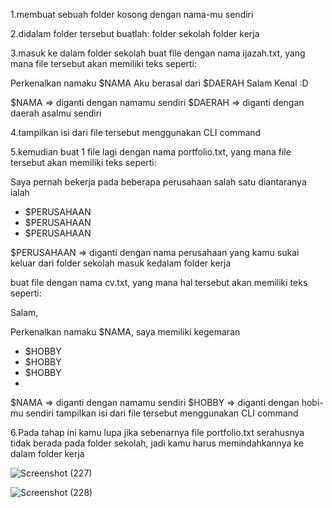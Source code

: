 1.membuat sebuah folder kosong dengan nama-mu sendiri

2.didalam folder tersebut buatlah:
folder sekolah
folder kerja

3.masuk ke dalam folder sekolah
buat file dengan nama ijazah.txt, yang mana file tersebut akan memiliki teks seperti:

Perkenalkan namaku $NAMA
Aku berasal dari $DAERAH
Salam Kenal :D

$NAMA ⇒ diganti dengan namamu sendiri
$DAERAH ⇒ diganti dengan daerah asalmu sendiri

4.tampilkan isi dari file tersebut menggunakan CLI command

5.kemudian buat 1 file lagi dengan nama portfolio.txt, yang mana file tersebut akan memiliki teks seperti:

Saya pernah bekerja pada beberapa perusahaan salah satu 
diantaranya ialah
- $PERUSAHAAN
- $PERUSAHAAN
- $PERUSAHAAN

$PERUSAHAAN ⇒ diganti dengan nama perusahaan yang kamu sukai
keluar dari folder sekolah
masuk kedalam folder kerja

buat file dengan nama cv.txt, yang mana hal tersebut akan memiliki teks seperti:

Salam,

Perkenalkan namaku $NAMA, saya memiliki kegemaran
- $HOBBY
- $HOBBY
- $HOBBY
-
$NAMA ⇒ diganti dengan namamu sendiri
$HOBBY ⇒ diganti dengan hobi-mu sendiri
tampilkan isi dari file tersebut menggunakan CLI command

6.Pada tahap ini kamu lupa jika sebenarnya file portfolio.txt serahusnya tidak berada pada folder sekolah, jadi kamu harus memindahkannya ke dalam folder kerja

![Screenshot (227)](https://user-images.githubusercontent.com/108166801/182094895-8063f920-35bc-4b49-820e-af9f42323f8f.png)

![Screenshot (228)](https://user-images.githubusercontent.com/108166801/182095013-26dc656c-807a-4471-a869-c24e6fa8913a.png)
